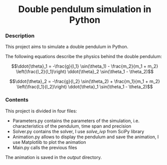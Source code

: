 # <center>Double pendulum simulation in Python

### Description
This project aims to simulate a double pendulum in Python.

The following equations describe the physics behind the double pendulum:

$$\ddot{\theta}_1 = -\frac{g}{l_1} \sin(\theta_1) - 
\frac{m_2}{m_1 + m_2} \left(\frac{l_2}{l_1}\right) \ddot{\theta}_2 \sin(\theta_1 - \theta_2)$$

$$\ddot{\theta}_2 = -\frac{g}{l_2} \sin(\theta_2) + 
\frac{m_1}{m_1 + m_2} \left(\frac{l_1}{l_2}\right) \ddot{\theta}_1 \sin(\theta_1 - \theta_2)$$

### Contents
This project is divided in four files:
- Parameters.py contains the parameters of the simulation, 
i.e. characteristics of the pendulum, time span and precision
- Solver.py contains the solver, I use *solve_ivp* from SciPy library
- Animation.py allows to display the pendulum and save the animation, I use Matplotlib to plot the animation
- Main.py calls the previous files

The animation is saved in the *output* directory.